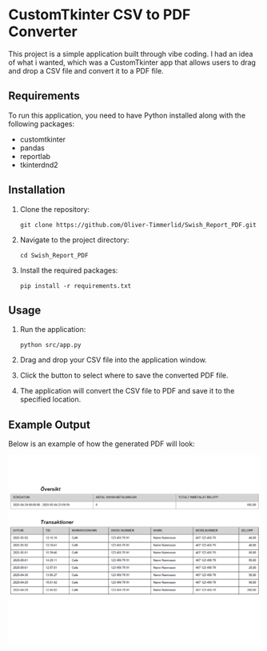 # CustomTkinter CSV to PDF Converter

This project is a simple application built through vibe coding. I had an idea of what i wanted, which was a CustomTkinter app that allows users to drag and drop a CSV file and convert it to a PDF file. 

## Requirements

To run this application, you need to have Python installed along with the following packages:

- customtkinter
- pandas
- reportlab
- tkinterdnd2

## Installation

1. Clone the repository:

   ```
   git clone https://github.com/Oliver-Timmerlid/Swish_Report_PDF.git
   ```

2. Navigate to the project directory:

   ```
   cd Swish_Report_PDF
   ```

3. Install the required packages:

   ```
   pip install -r requirements.txt
   ```

## Usage

1. Run the application:

   ```
   python src/app.py
   ```

2. Drag and drop your CSV file into the application window.

3. Click the button to select where to save the converted PDF file.

4. The application will convert the CSV file to PDF and save it to the specified location.

## Example Output

Below is an example of how the generated PDF will look:

![Example Output](Output.png)
